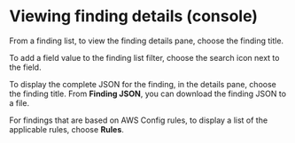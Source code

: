 # Viewing finding details \(console\)<a name="finding-view-details"></a>

From a finding list, to view the finding details pane, choose the finding title\.

To add a field value to the finding list filter, choose the search icon next to the field\.

To display the complete JSON for the finding, in the details pane, choose the finding title\. From **Finding JSON**, you can download the finding JSON to a file\.

For findings that are based on AWS Config rules, to display a list of the applicable rules, choose **Rules**\.